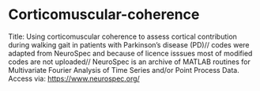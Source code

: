 # Corticomuscular-coherence
Title: Using corticomuscular coherence to assess cortical contribution during walking gait in patients with Parkinson’s disease (PD)//
codes were adapted from NeuroSpec and because of licence isssues most of modified codes are not uploaded//
NeuroSpec is an archive of MATLAB routines for Multivariate Fourier Analysis of Time Series and/or Point Process Data. Access via: https://www.neurospec.org/
